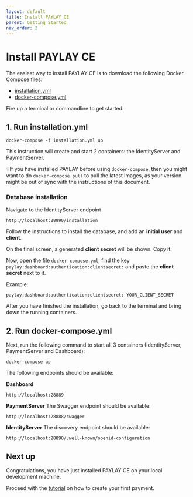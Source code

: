 ```yaml
---
layout: default
title: Install PAYLAY CE
parent: Getting Started
nav_order: 2
---
```


# Install PAYLAY CE
The easiest way to install PAYLAY CE is to download the following Docker Compose files:

- [installation.yml](/docker/installation.yml)
- [docker-compose.yml](/docker/docker-compose.yml)

Fire up a terminal or commandline to get started.

## 1. Run installation.yml
~~~
docker-compose -f installation.yml up
~~~

This instruction will create and start 2 containers: the IdentityServer and PaymentServer.

💡If you have installed PAYLAY before using `docker-compose`, then you might want to do `docker-compose pull` to pull the latest images, as your version might be out of sync with the instructions of this document.

### Database installation
Navigate to the IdentityServer endpoint
~~~
http://localhost:28890/installation
~~~

Follow the instructions to install the database, and add an **initial user** and **client**.

On the final screen, a generated **client secret** will be shown. Copy it.

Now, open the file `docker-compose.yml`, find the key `paylay:dashboard:authentication:clientsecret:` and paste the **client secret** next to it.

Example:
~~~
paylay:dashboard:authentication:clientsecret: YOUR_CLIENT_SECRET
~~~

After you have finished the installation, go back to the terminal and bring down the running containers.

## 2. Run docker-compose.yml
Next, run the following command to start all 3 containers (IdentityServer, PaymentServer and Dashboard):

~~~
docker-compose up
~~~

The following endpoints should be available:

**Dashboard**
~~~
http://localhost:28889
~~~

**PaymentServer**
The Swagger endpoint should be available:
~~~
http://localhost:28888/swagger
~~~

**IdentityServer**
The discovery endpoint should be available:
~~~
http://localhost:28890/.well-known/openid-configuration
~~~

## Next up
Congratulations, you have just installed PAYLAY CE on your local development machine.

Proceed with the [tutorial](tutorial.md) on how to create your first payment.